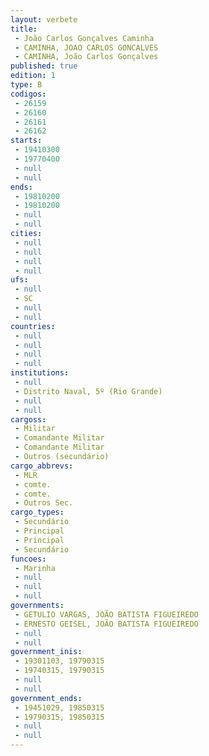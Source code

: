 ```yaml
---
layout: verbete
title:
 - João Carlos Gonçalves Caminha
 - CAMINHA, JOAO CARLOS GONCALVES
 - CAMINHA, João Carlos Gonçalves
published: true
edition: 1  
type: B
codigos: 
 - 26159
 - 26160
 - 26161
 - 26162
starts: 
 - 19410300
 - 19770400
 - null 
 - null 
ends: 
 - 19810200
 - 19810200
 - null 
 - null 
cities: 
 - null 
 - null 
 - null 
 - null 
ufs: 
 - null 
 - SC
 - null 
 - null 
countries: 
 - null 
 - null 
 - null 
 - null 
institutions: 
 - null 
 - Distrito Naval, 5º (Rio Grande)
 - null 
 - null 
cargoss: 
 - Militar
 - Comandante Militar
 - Comandante Militar
 - Outros (secundário)
cargo_abbrevs: 
 - MLR
 - comte.
 - comte.
 - Outros Sec.
cargo_types: 
 - Secundário
 - Principal
 - Principal
 - Secundário
funcoes: 
 - Marinha
 - null 
 - null 
 - null 
governments: 
 - GETULIO VARGAS, JOÃO BATISTA FIGUEIREDO
 - ERNESTO GEISEL, JOÃO BATISTA FIGUEIREDO
 - null 
 - null 
government_inis: 
 - 19301103, 19790315
 - 19740315, 19790315
 - null 
 - null 
government_ends: 
 - 19451029, 19850315
 - 19790315, 19850315
 - null 
 - null 
---
```


